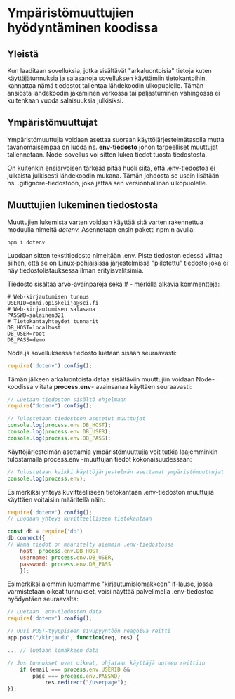 # Ympäristömuuttujien hyödyntäminen koodissa

## Yleistä

Kun laaditaan sovelluksia, jotka sisältävät "arkaluontoisia" tietoja kuten käyttäjätunnuksia ja salasanoja sovelluksen käyttämiin tietokantoihin, kannattaa nämä tiedostot tallentaa lähdekoodin ulkopuolelle. Tämän ansiosta lähdekoodin jakaminen verkossa tai paljastuminen vahingossa ei kuitenkaan vuoda salaisuuksia julkisiksi.

## Ympäristömuuttujat

Ympäristömuuttujia voidaan asettaa suoraan käyttöjärjestelmätasolla mutta tavanomaisempaa on luoda ns. **env-tiedosto** johon tarpeelliset muuttujat tallennetaan. Node-sovellus voi sitten lukea tiedot tuosta tiedostosta.

On kuitenkin ensiarvoisen tärkeää pitää huoli siitä, että .env-tiedostoa ei julkaista julkisesti lähdekoodin mukana. Tämän johdosta se usein lisätään ns. .gitignore-tiedostoon, joka jättää sen versionhallinan ulkopuolelle.

## Muuttujien lukeminen tiedostosta

Muuttujien lukemista varten voidaan käyttää sitä varten rakennettua moduulia nimeltä _dotenv._ Asennetaan ensin paketti npm:n avulla:

```text
npm i dotenv
```

Luodaan sitten tekstitiedosto nimeltään .env. Piste tiedoston edessä viittaa siihen, että se on Linux-pohjaisissa järjestelmissä "piilotettu" tiedosto joka ei näy tiedostolistauksessa ilman erityisvalitsimia.

Tiedosto sisältää arvo-avainpareja sekä \# - merkillä alkavia kommentteja:

```text
# Web-kirjautumisen tunnus
USERID=onni.opiskelija@sci.fi
# Web-kirjautumisen salasana
PASSWD=salainen321
# Tietokantayhteydet tunnarit
DB_HOST=localhost
DB_USER=root
DB_PASS=demo
```

Node.js sovelluksessa tiedosto luetaan sisään seuraavasti:

```javascript
require('dotenv').config();
```

Tämän jälkeen arkaluontoista dataa sisältäviin muuttujiin voidaan Node-koodissa viitata **process.env**- avainsanaa käyttäen seuraavasti:

```javascript
// Luetaan tiedoston sisältö ohjelmaan
require("dotenv").config();

// Tulostetaan tiedostoon asetetut muuttujat
console.log(process.env.DB_HOST);
console.log(process.env.DB_USER);
console.log(process.env.DB_PASS);
```

Käyttöjärjestelmän asettamia ympäristömuuttujia voit tutkia laajemminkin tulostamalla process.env -muuttujan tiedot kokonaisuudessaan:

```javascript
// Tulostetaan kaikki käyttöjärjestelmän asettamat ympäristömuuttujat
console.log(process.env);
```

Esimerkiksi yhteys kuvitteelliseen tietokantaan .env-tiedoston muuttujia käyttäen voitaisiin määritellä näin:

```javascript
require('dotenv').config();
// Luodaan yhteys kuvitteelliseen tietokantaan 

const db = require('db')
db.connect({  
// Nämä tiedot on määritelty aiemmin .env-tiedostossa
    host: process.env.DB_HOST,  
    username: process.env.DB_USER,  
    password: process.env.DB_PASS
    });

```

Esimerkiksi aiemmin luomamme "kirjautumislomakkeen" if-lause, jossa varmistetaan oikeat tunnukset, voisi näyttää palvelimella .env-tiedostoa hyödyntäen seuraavalta:

```javascript
// Luetaan .env-tiedoston data
require('dotenv').config();

// Uusi POST-tyyppiseen sivupyyntöön reagoiva reitti
app.post("/kirjaudu", function(req, res) {

... // luetaan lomakkeen data

// Jos tunnukset ovat oikeat, ohjataan käyttäjä uuteen reittiin
    if (email === process.env.USERID && 
        pass === process.env.PASSWD) 
            res.redirect("/userpage"); 
});
```



